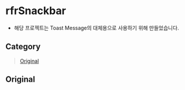 # rfrSnackbar

- 해당 프로젝트는 Toast Message의 대체용으로 사용하기 위해 만들었습니다.

## Category

> [Original](#original)

## Original

